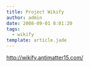 ```yaml
---
title: Project Wikify
author: admin
date: 2008-09-01 8:01:20
tags: 
  - wikify
template: article.jade
---
```


http://wikify.antimatter15.com/

